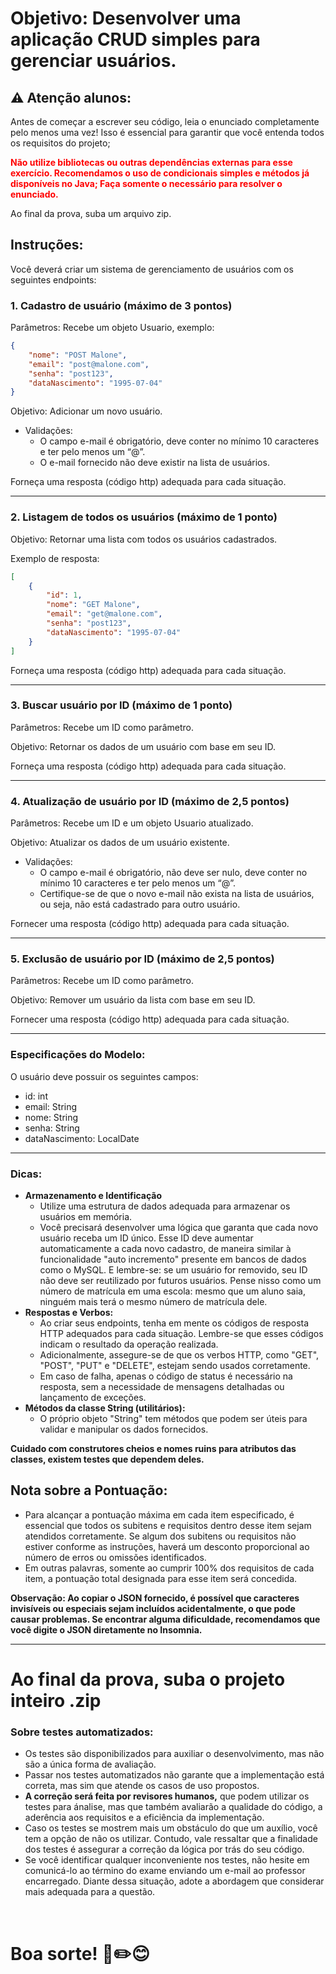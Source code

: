 # Objetivo: Desenvolver uma aplicação CRUD simples para gerenciar usuários.

## ⚠️ Atenção alunos:

Antes de começar a escrever seu código, leia o enunciado completamente pelo menos uma vez! Isso é essencial para garantir que você entenda todos os requisitos do projeto;

<span style="color: red; font-weight: bold;">Não utilize bibliotecas ou outras dependências externas para esse exercício. Recomendamos o uso de condicionais simples e métodos já disponíveis no Java; Faça somente o necessário para resolver o enunciado.</span>

Ao final da prova, suba um arquivo zip.


## Instruções:

Você deverá criar um sistema de gerenciamento de usuários com os seguintes endpoints:

### 1. Cadastro de usuário (máximo de 3 pontos)

Parâmetros: Recebe um objeto Usuario, exemplo:
```json
{	
    "nome": "POST Malone",
    "email": "post@malone.com",
    "senha": "post123",
    "dataNascimento": "1995-07-04"
}
```
Objetivo: Adicionar um novo usuário.

- Validações:
    - O campo e-mail é obrigatório, deve conter no mínimo 10 caracteres e ter pelo menos um “@”.
    - O e-mail fornecido não deve existir na lista de usuários.

Forneça uma resposta (código http) adequada para cada situação.

<hr>

### 2. Listagem de todos os usuários (máximo de 1 ponto)
Objetivo: Retornar uma lista com todos os usuários cadastrados.

Exemplo de resposta:
```json
[
    {	
        "id": 1,	
        "nome": "GET Malone",
        "email": "get@malone.com",
        "senha": "post123",
        "dataNascimento": "1995-07-04"
    }
]
```
Forneça uma resposta (código http) adequada para cada situação.
<hr>

### 3. Buscar usuário por ID (máximo de 1 ponto)

Parâmetros: Recebe um ID como parâmetro.

Objetivo: Retornar os dados de um usuário com base em seu ID.

Forneça uma resposta (código http) adequada para cada situação.
<hr>

### 4. Atualização de usuário por ID (máximo de 2,5 pontos)

Parâmetros: Recebe um ID e um objeto Usuario atualizado.

Objetivo: Atualizar os dados de um usuário existente.
- Validações:
    - O campo e-mail é obrigatório, não deve ser nulo, deve conter no mínimo 10 caracteres e ter pelo menos um “@”.
    - Certifique-se de que o novo e-mail não exista na lista de usuários, ou seja, não está cadastrado para outro usuário.

Fornecer uma resposta (código http) adequada para cada situação.
<hr>

### 5. Exclusão de usuário por ID (máximo de 2,5 pontos)

Parâmetros: Recebe um ID como parâmetro.

Objetivo: Remover um usuário da lista com base em seu ID.

Fornecer uma resposta (código http) adequada para cada situação.

<hr>

### Especificações do Modelo:
O usuário deve possuir os seguintes campos:

- id: int
- email: String
- nome: String
- senha: String
- dataNascimento: LocalDate

<hr>

### Dicas:

- __Armazenamento e Identificação__
    - Utilize uma estrutura de dados adequada para armazenar os usuários em memória.
    - Você precisará desenvolver uma lógica que garanta que cada novo usuário receba um ID único. Esse ID deve aumentar automaticamente a cada novo cadastro, de maneira similar à funcionalidade "auto incremento" presente em bancos de dados como o MySQL. E lembre-se: se um usuário for removido, seu ID não deve ser reutilizado por futuros usuários. Pense nisso como um número de matrícula em uma escola: mesmo que um aluno saia, ninguém mais terá o mesmo número de matrícula dele.
- __Respostas e Verbos:__
    - Ao criar seus endpoints, tenha em mente os códigos de resposta HTTP adequados para cada situação. Lembre-se que esses códigos indicam o resultado da operação realizada.
    - Adicionalmente, assegure-se de que os verbos HTTP, como "GET", "POST", "PUT" e "DELETE", estejam sendo usados corretamente.
    - Em caso de falha, apenas o código de status é necessário na resposta, sem a necessidade de mensagens detalhadas ou lançamento de exceções.
- __Métodos da classe String (utilitários):__
    - O próprio objeto "String" tem métodos que podem ser úteis para validar e manipular os dados fornecidos.
  
**Cuidado com construtores cheios e nomes ruins para atributos das classes, existem testes que dependem deles.**

## Nota sobre a Pontuação:

- Para alcançar a pontuação máxima em cada item especificado, é essencial que todos os subitens e requisitos dentro desse item sejam atendidos corretamente. Se algum dos subitens ou requisitos não estiver conforme as instruções, haverá um desconto proporcional ao número de erros ou omissões identificados.
- Em outras palavras, somente ao cumprir 100% dos requisitos de cada item, a pontuação total designada para esse item será concedida.

__Observação: Ao copiar o JSON fornecido, é possível que caracteres invisíveis ou especiais sejam incluídos acidentalmente, o que pode causar problemas. Se encontrar alguma dificuldade, recomendamos que você digite o JSON diretamente no Insomnia.__



<hr>

# Ao final da prova, suba o projeto inteiro __.zip__

### Sobre testes automatizados:
- Os testes são disponibilizados para auxiliar o desenvolvimento, mas não são a única forma de avaliação.
- Passar nos testes automatizados não garante que a implementação está correta, mas sim que atende os casos de uso propostos.
- <b>A correção será feita por revisores humanos,</b> que podem utilizar os testes para ánalise, mas que também avaliarão a qualidade do código, a aderência aos requisitos e a eficiência da implementação.
- Caso os testes se mostrem mais um obstáculo do que um auxílio, você tem a opção de não os utilizar. Contudo, vale ressaltar que a finalidade dos testes é assegurar a correção da lógica por trás do seu código.
- Se você identificar qualquer inconveniente nos testes, não hesite em comunicá-lo ao término do exame enviando um e-mail ao professor encarregado. Diante dessa situação, adote a abordagem que considerar mais adequada para a questão.

<br>

# Boa sorte! 📓✏️😊